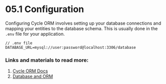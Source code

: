 # 05.1 Configuration

Configuring Cycle ORM involves setting up your database connections and mapping your entities to the database schema. This is usually done in the `.env` file for your application.

```
// .env file
DATABASE_URL=mysql://user:password@localhost:3306/database
```

### Links and materials to read more:
1. [Cycle ORM Docs](https://cycle-orm.dev/docs)
2. [Database and ORM](https://spiral.dev/docs/basics-orm/current/en)
